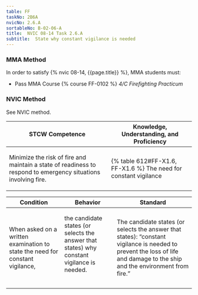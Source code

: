 ```yaml
---
table: FF
taskNo: 2B6A
nvicNo: 2.6.A 
sortableNo: B-02-06-A
title:  NVIC 08-14 Task 2.6.A
subtitle:  State why constant vigilance is needed
---
```



### MMA Method

In order to satisfy  {% nvic 08-14, {{page.title}}  %}, MMA students must:

* Pass MMA Course {% course FF-0102 %}  *4/C Firefighting Practicum*


### NVIC Method

<a onclick="togglevisibility('nvic_methods')" >See NVIC method.</a>

<div id='nvic_methods' class='hide'>

<table>
<thead>
<tr>
<th class='forty'> STCW Competence </th>
<th class='sixty'> Knowledge, Understanding, and Proficiency </th>
</tr>
</thead>




<tbody>
<tr><td markdown='1'>

Minimize the risk of fire and maintain a state of readiness to respond to emergency situations involving fire.

</td><td markdown='1'>

{% table 612#FF-X1.6, FF-X1.6 %} The need for constant vigilance

</td></tr>


</tbody>
</table>


<table>
<thead>
<tr><th class='twenty'>  Condition </th><th class='twenty'> Behavior </th><th  class='sixty'>Standard </th></tr>
</thead>
<tbody >



<tr><td markdown='1'>

When asked on a written examination to state the need for constant vigilance,

</td><td markdown='1'>

the candidate states (or selects the answer that states) why constant vigilance is needed.

<br>

<div class="tooltip" markdown='1'>



</div>


</td><td markdown='1'>

The candidate states (or selects the answer that states): “constant vigilance is needed to prevent the loss of life and damage to the ship and the environment from fire.”

</td></tr>
</tbody>
</table>
</div>
